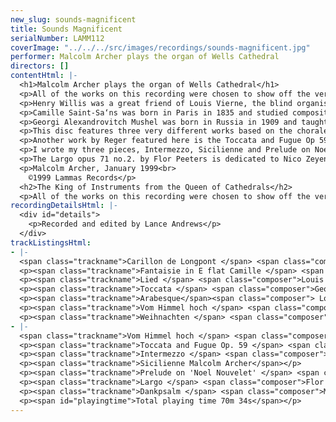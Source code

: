 ```yaml
---
new_slug: sounds-magnificent
title: Sounds Magnificent
serialNumber: LAMM112
coverImage: "../../../src/images/recordings/sounds-magnificent.jpg"
performer: Malcolm Archer plays the organ of Wells Cathedral
directors: []
contentHtml: |-
  <h1>Malcolm Archer plays the organ of Wells Cathedral</h1>
  <p>All of the works on this recording were chosen to show off the versatile and eclectic nature of the pipe organ in Wells Cathedral, which is particularly at home when playing music from the romantic and twentieth century periods. Like many cathedral organs, the instrument has seen change over the years; change in fashion certainly, but also change in terms of the wide and varied use which a cathedral organ receives. As a result, the instrument has been enlarged in order to satisfy the requirements placed upon it, especially in terms of its ability to cope with a breadth of recital repertoire and to increase its effectiveness in the Nave and Quire. From the instrumentÕs early origins, pipework by Samuel Green was incorporated in the 1857 instrument by Henry Willis. Much of this instrument survives today, having been rebuilt twice by Harrison and Harrison of Durham, who still look after the organ.</p>
  <p>Henry Willis was a great friend of Louis Vierne, the blind organist of Notre Dame de Paris and composer of three works in this programme. Carillon de Longpont is based on the theme of the Carillon peal at the town of Longpont in France and this theme is first heard in the pedals, and then continued throughout the piece in various different guises. This work, together with the beautifully impressionistic Arabesque and lyrically charming Lied come from the 24 pieces in free style, which were intended to be played on either organ or harmonium.</p>
  <p>Camille Saint-Sa‘ns was born in Paris in 1835 and studied composition with Gounod. For twenty years he was organist of the church of the Madeleine in Paris, but today he is remembered as far more than a church musician. He composed throughout his life and his large output of orchestral works, concertos, piano and chamber works, not forgetting an opera, has ensured his reputation as one of the leading French romantic composers. He was also a considerable author. Fantaisie in E flat begins with a con moto section played on three manuals using contrasting sounds, and is followed by an extrovert and exuberant Allegro.</p>
  <p>Georgi Alexandrovitch Mushel was born in Russia in 1909 and taught composition and piano in Tashkent. He wrote several large scale orchestral works as well as several for the organ. His Toccata comes from a three movement suite originally published by Peters in a volume called ÔSoviet Organ MusicÕ, the other movements being Aria and Fugue. The Toccata is an attractive and highly rhythmic work based on a pattern of repeated quaver figurations.</p>
  <p>This disc features three very different works based on the chorale tune Vom Himmel hoch. The first is a Toccata from the Advenit suite by the American composer Garth Edmundson. Virtuoso keyboard writing heralds the first entry of the theme in the pedals, later to be heard in the manuals on full organ. The second, Weihnachten, is from the seven pieces opus 145 by Reger and he later combines the tune with the carol ÔSilent Night,Õ creating a magical section which recaptures the composerÕs experience of hearing this carol played distantly on a bugle in the first world war trenches. The third setting of Vom Himmel hoch is by another German, Karg-Elert, who wrote prolifically for the organ and was also a well travelled recitalist in his day. His works have a distinctive harmonic style and an ingenious sense of craftsmanship.</p>
  <p>Another work by Reger featured here is the Toccata and Fugue Op 59. Reger was born in Bavaria in 1873 and died in Leipzig in 1916. Like Brahms, he has been described as a classical-romanticist and he always shows complete mastery in his handling of form and texture, often using well-established formal structures. He held various academic positions in Germany and was greatly influenced by the virtuoso organist Straube of St. Thomas Church, Leipzig, for whom he wrote many of his large scale and elaborate organ works. The final track on this disc is RegerÕs Dankpsalm from the seven pieces, opus 145, which has many contrasts of mood and culminates in a highly chromatic and declamatory harmonisation of the chorale Lobe den Herren.</p>
  <p>I wrote my three pieces, Intermezzo, Sicilienne and Prelude on Noel Nouvelet between 1996 and 1998, and although conceived separately, they work well together as a suite. Intermezzo has an elusive atmosphere based on an opening of murmuring quavers and was written in Chicago while I was acting Organist and Choirmaster of St. LukeÕs Episcopal Church, Evanston. Sicilienne is in three sections, and opens with a haunting melody which recurs in the third section, this time with left hand semiquaver figuration. Prelude on Noel Nouvelet takes an almost tongue in cheek look at this well known Christmas melody.</p>
  <p>The Largo opus 71 no.2. by Flor Peeters is dedicated to Nico Zeyen and was originally written as the slow movement of a sonata for trumpet and organ, but was transcribed for the organ by the composer. While I was a student at Cambridge, I had the opportunity to hear Baron Flor Peeters play at his own cathedral in the Belgian town of Mechelin. His fine recital included some of his own music which he would frequently play on his many concert tours to England and other countries.</p>
  <p>Malcolm Archer, January 1999<br>
    ©1999 Lammas Records</p>
  <h2>The King of Instruments from the Queen of Cathedrals</h2>
  <p>All of the works on this recording were chosen to show off the versatile and eclectic nature of the pipe organ in Wells Cathedral, which is particularly at home when playing music from the romantic and twentieth century periods. Like many cathedral organs, the instrument has seen change over the years; change in fashion certainly, but also change in terms of the wide and varied use which a cathedral organ receives. As a result, the instrument has been enlarged in order to satisfy the requirements placed upon it, especially in terms of its ability to cope with a breadth of recital repertoire and to increase its effectiveness in the Nave and Quire. From the instrument's early origins, pipework by Samuel Green was incorporated in the 1857 instrument by Henry Willis. Much of this instrument survives today, having been rebuilt twice by Harrison and Harrison of Durham, who still look after the organ.</p>
recordingDetailsHtml: |-
  <div id="details">
    <p>Recorded and edited by Lance Andrews</p>
  </div>
trackListingsHtml:
- |-
  <span class="trackname">Carillon de Longpont </span> <span class="composer">Louis Vierne</span>
  <p><span class="trackname">Fantaisie in E flat Camille </span> <span class="composer">Saint-Sans</span></p>
  <p><span class="trackname">Lied </span> <span class="composer">Louis Vierne</span></p>
  <p><span class="trackname">Toccata </span> <span class="composer">Georgi Mushel</span></p>
  <p><span class="trackname">Arabesque</span><span class="composer"> Louis Vierne</span></p>
  <p><span class="trackname">Vom Himmel hoch </span> <span class="composer">Garth Edmundson</span></p>
  <p><span class="trackname">Weihnachten </span> <span class="composer">Max Reger</span></p>
- |-
  <span class="trackname">Vom Himmel hoch </span> <span class="composer">Sigfrid Karg-Elert</span>
  <p><span class="trackname">Toccata and Fugue Op. 59 </span> <span class="composer">Max Reger</span></p>
  <p><span class="trackname">Intermezzo </span> <span class="composer">Malcolm Archer</span></p>
  <p><span class="trackname">Sicilienne Malcolm Archer</span></p>
  <p><span class="trackname">Prelude on 'Noel Nouvelet' </span> <span class="composer">Malcolm Archer</span> </p>
  <p><span class="trackname">Largo </span> <span class="composer">Flor Peeters</span></p>
  <p><span class="trackname">Dankpsalm </span> <span class="composer">Max Reger</span></p>
  <p><span id="playingtime">Total playing time 70m 34s</span></p>
---
```


